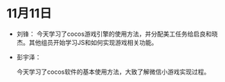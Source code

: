 # 11月11日
* 刘锋：
    今天学习了cocos游戏引擎的使用方法，并分配美工任务给启良和晓杰。其他组员开始学习JS和如何实现游戏相关功能。

- 彭宇泽：

  今天学习了cocos软件的基本使用方法，大致了解微信小游戏实现过程。